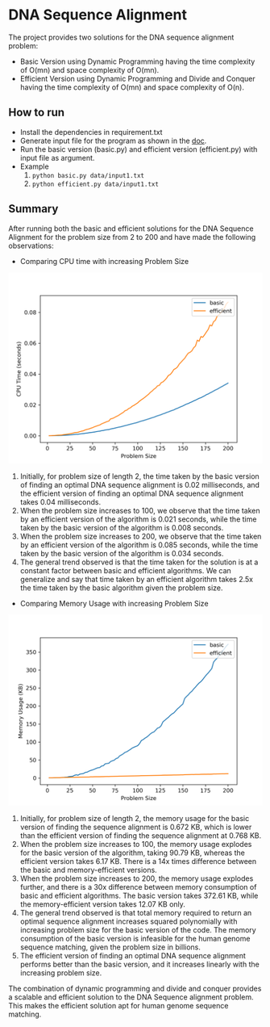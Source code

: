 # DNA Sequence Alignment

The project provides two solutions for the DNA sequence alignment problem:

- Basic Version using Dynamic Programming having the time complexity of O(mn) and space complexity of O(mn).
- Efficient Version using Dynamic Programming and Divide and Conquer having the time complexity of O(mn) and space complexity of O(n). 

## How to run
- Install the dependencies in requirement.txt
- Generate input file for the program as shown in the [doc](https://github.com/kishanmurthy/dna-sequence-alignment/blob/main/docs/CSCI570_Fall2021_FinalProject.pdf).
- Run the basic version (basic.py) and efficient version (efficient.py) with input file as argument.
- Example
  1. ```python basic.py data/input1.txt```
  2. ```python efficient.py data/input1.txt```

## Summary
After running both the basic and efficient solutions for the DNA Sequence Alignment for the problem size from 2 to 200 and have made the following observations:


- Comparing CPU time with increasing Problem Size
<img src="https://github.com/kishanmurthy/dna-sequence-alignment/blob/main/outputs/CPUPlot.png" width="700">

   1. Initially, for problem size of length 2, the time taken by the basic version of finding an optimal DNA sequence alignment is 0.02 milliseconds, and the efficient version of finding an optimal DNA sequence alignment takes 0.04 milliseconds.
   2. When the problem size increases to 100, we observe that the time taken by an efficient version of the algorithm is 0.021 seconds, while the time taken by the basic version of the algorithm is 0.008 seconds.
   3. When the problem size increases to 200, we observe that the time taken by an efficient version of the algorithm is 0.085 seconds, while the time taken by the basic version of the algorithm is 0.034 seconds. 
   4. The general trend observed is that the time taken for the solution is at a constant factor between basic and efficient algorithms. We can generalize and say that time taken by an efficient algorithm takes 2.5x the time taken by the basic algorithm given the problem size.

- Comparing Memory Usage with increasing Problem Size
<img src="https://github.com/kishanmurthy/dna-sequence-alignment/blob/main/outputs/MemoryPlot.png" width="700">

   1. Initially, for problem size of length 2, the memory usage for the basic version of finding the sequence alignment is 0.672 KB, which is lower than the efficient version of finding the sequence alignment at 0.768 KB.
   2. When the problem size increases to 100, the memory usage explodes for the basic version of the algorithm, taking 90.79 KB, whereas the efficient version takes 6.17 KB. There is a 14x times difference between the basic and memory-efficient versions.
   3. When the problem size increases to 200, the memory usage explodes further, and there is a 30x difference between memory consumption of basic and efficient algorithms. The basic version takes 372.61 KB, while the memory-efficient version takes 12.07 KB only.
   4. The general trend observed is that total memory required to return an optimal sequence alignment increases squared polynomially with increasing problem size for the basic version of the code. The memory consumption of the basic version is infeasible for the human genome sequence matching, given the problem size in billions.
   5. The efficient version of finding an optimal DNA sequence alignment performs better than the basic version, and it increases linearly with the increasing problem size.


The combination of dynamic programming and divide and conquer provides a scalable and efficient solution to the DNA Sequence alignment problem. This makes the efficient solution apt for human genome sequence matching.
